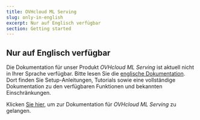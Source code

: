 ```yaml
---
title: OVHcloud ML Serving
slug: only-in-english
excerpt: Nur auf Englisch verfügbar
section: Getting started
---
```


## Nur auf Englisch verfügbar

Die Dokumentation für unser Produkt *OVHcloud ML Serving* ist aktuell nicht in Ihrer Sprache verfügbar. Bitte lesen Sie die [englische Dokumentation](https://docs.ovh.com/gb/en/ml-serving/).
Dort finden Sie Setup-Anleitungen, Tutorials sowie eine vollständige Dokumentation zu den verfügbaren Funktionen und bekannten Einschränkungen. 

Klicken [Sie hier](https://docs.ovh.com/gb/en/ml-serving/), um zur Dokumentation für *OVHcloud ML Serving* zu gelangen.
